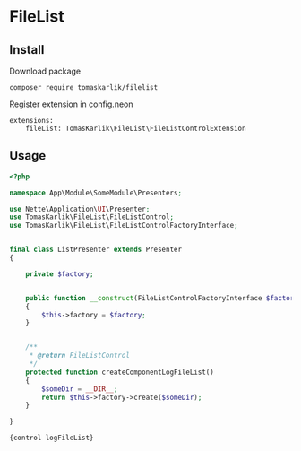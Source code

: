 # FileList

Install
-------
Download package
```
composer require tomaskarlik/filelist
````

Register extension in config.neon
```
extensions:
	fileList: TomasKarlik\FileList\FileListControlExtension
```

Usage
-----
```php
<?php

namespace App\Module\SomeModule\Presenters;

use Nette\Application\UI\Presenter;
use TomasKarlik\FileList\FileListControl;
use TomasKarlik\FileList\FileListControlFactoryInterface;


final class ListPresenter extends Presenter
{

	private $factory;


	public function __construct(FileListControlFactoryInterface $factory)
	{
		$this->factory = $factory;
	}


	/**
	 * @return FileListControl
	 */
	protected function createComponentLogFileList()
	{
		$someDir = __DIR__;
		return $this->factory->create($someDir);
	}

}
```
```latte
{control logFileList}
````